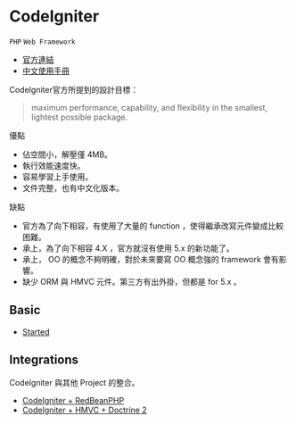 # CodeIgniter

`PHP` `Web Framework`

* [官方連結](http://ellislab.com/codeigniter)
* [中文使用手冊](http://www.codeigniter.org.tw/user_guide/)

CodeIgniter官方所提到的設計目標：

> maximum performance, capability, and flexibility in the smallest, lightest possible package.

優點

* 佔空間小，解壓僅 4MB。
* 執行效能速度快。
* 容易學習上手使用。
* 文件完整，也有中文化版本。

缺點

* 官方為了向下相容，有使用了大量的 function ，使得繼承改寫元件變成比較困難。
* 承上，為了向下相容 4.X ，官方就沒有使用 5.x 的新功能了。
* 承上， OO 的概念不夠明確，對於未來要寫 OO 概念強的 framework 會有影響。
* 缺少 ORM 與 HMVC 元件。第三方有出外掛，但都是 for 5.x 。

## Basic

* [Started](started.md)

## Integrations

CodeIgniter 與其他 Project 的整合。

* [CodeIgniter + RedBeanPHP](https://github.com/jenssegers/CodeIgniter-RedBean)
* [CodeIgniter + HMVC + Doctrine 2](https://github.com/MilesChou/codeigniter-hmvc-doctrine)
